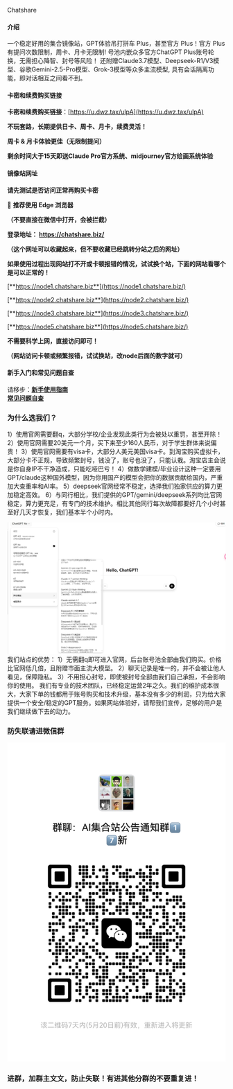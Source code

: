  Chatshare

#### 介绍
一个稳定好用的集合镜像站，GPT体验吊打拼车 Plus，甚至官方 Plus！官方 Plus有提问次数限制，周卡、月卡无限制!
号池内嵌众多官方ChatGPT Plus账号轮换，无需担心降智、封号等风险！
还附赠Claude3.7模型、Deepseek-R1/V3模型、谷歌Gemini-2.5-Pro模型、Grok-3模型等众多主流模型,
具有会话隔离功能，即对话相互之间看不到。


#### 卡密和续费购买链接
**卡密和续费购买链接**：[https://u.dwz.tax/ulpA](https://u.dwz.tax/ulpA)

**不玩套路，长期提供日卡、周卡、月卡，续费灵活！**

**周卡 & 月卡体验更佳（无限制提问）**

**剩余时间大于15天即送Claude Pro官方系统、midjourney官方绘画系统体验**


#### 镜像站网址
**请先测试是否访问正常再购买卡密**

🔹 **推荐使用 Edge 浏览器**

**（不要直接在微信中打开，会被拦截）**

**登录地址： https://chatshare.biz/**

**（这个网址可以收藏起来，但不要收藏已经跳转分站之后的网址）**

**如果使用过程出现网站打不开或卡顿报错的情况，试试换个站，下面的网站看哪个是可以正常的！**

[**https://node1.chatshare.biz**](https://node1.chatshare.biz/)

[**https://node2.chatshare.biz**](https://node2.chatshare.biz/)

[**https://node3.chatshare.biz**](https://node3.chatshare.biz/)

[**https://node5.chatshare.biz**](https://node5.chatshare.biz/)

**不需要科学上网，直接访问即可！**

**（网站访问卡顿或频繁报错，试试换站，改node后面的数字就可）**

#### 新手入门和常见问题自查
请移步：[**新手使用指南**](/help.md)                     
             [**常见问题自查**](/README.en.md)

### 为什么选我们？

1）使用官网需要翻q，大部分学校/企业发现此类行为会被处以重罚，甚至开除！
2）使用官网需要20美元一个月，买下来至少160人民币，对于学生群体来说偏贵！
3）使用官网需要有visa卡，大部分人美元美国visa卡。到淘宝购买虚拟卡，大部分卡不正规，导致频繁封号，钱没了，账号也没了，只能认栽。淘宝店主会说是你自身IP不干净造成，只能吃哑巴亏！
4）做数学建模/毕业设计这种一定要用GPT/claude这种国外模型，因为你用国产的模型会把你的数据贡献给国内，严重加大查重率和AI率。
5）deepseek官网经常不稳定，选择我们独家供应的算力更加稳定高效。
6）与同行相比，我们提供的GPT/gemini/deepseek系列均比官网稳定，算力更充足，有专门的技术维护。相比其他同行每次故障都要好几个小时甚至好几天才恢复，我们基本半个小时内。

![图片描述](image/001.png)
我们站点的优势：
1）无需翻q即可进入官网，后台账号池全部由我们购买。价格比官网低几倍，且附赠市面主流大模型。
2）聊天记录是唯一的，并不会被让他人看见，保障隐私。
3）不用担心封号，即使被封号全部由我们自己承担，不会影响你的使用。
我们有专业的技术团队，已经稳定运营2年之久。我们的维护成本很大，大家下单的钱都用于账号购买和技术升级，基本没有多少的利润，只为给大家提供一个安全/稳定的GPT服务。如果网站体验好，请帮我们宣传，足够的用户是我们继续做下去的动力。

### 防失联请进微信群

![图片描述](image/002.png)
### 进群，加群主文文，防止失联！有进其他分群的不要重复进！
